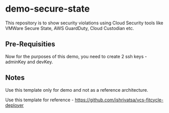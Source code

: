 # demo-secure-state
This repository is to show security violations using Cloud Security tools like VMWare Secure State, AWS GuardDuty, Cloud Custodian etc.

## Pre-Requisities

Now for the purposes of this demo, you need to create 2 ssh keys - adminKey and devKey. 

## Notes 

Use this template only for demo and not as a reference architecture. 

Use this template for reference - https://github.com/ishrivatsa/vcs-fitcycle-deployer 


